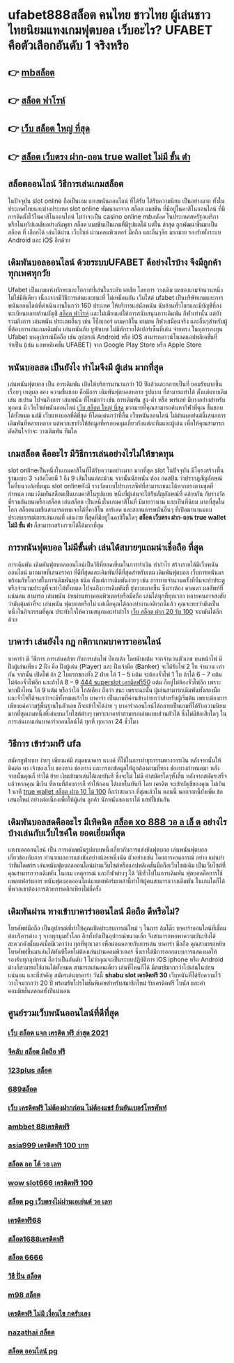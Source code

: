 # ufabet888สล็อต คนไทย ชาวไทย ผู้เล่นชาวไทยนิยมแทงเกมฟุตบอล เว็บอะไร? UFABET คือตัวเลือกอันดับ 1 จริงหรือ

## 👉 [mbสล็อต](https://mabet.net/pg-slot-credit-free/)
## 👉 [สล็อต ฟาโรห์](https://mabet.net/credit-free-new/)
## 👉 [เว็บ สล็อต ใหญ่ ที่สุด](https://mabet.net/credit-free-50/)
## 👉 [สล็อต เว็บตรง ฝาก-ถอน true wallet ไม่มี ขั้น ต่ํา](https://mabet.net/credit-free-100/)

## สล็อตออนไลน์ วิธีการเล่นเกมสล็อต

ในปัจจุบัน  slot online ถือเป็นเกม แทงพนันออนไลน์ ที่ได้รับ  ได้รับความนิยม เป็นอย่างมาก ทั้งในประเทศไทยและต่างประเทศ slot online พัฒนามาจาก สล็อต  แมชชีน ที่มีอยู่ในคาสิโนออนไลน์   ที่มีการติดตั้งไว้ในคาสิโนออนไลน์   ไม่ว่าจะเป็น casino online  *mbสล็อต*  ในประเทศสหรัฐอเมริกา หรือในทวีปเอเชียอย่างกัมพูชา สล็อต  แมชชีนเป็นเกมที่มีรูปผลไม้ แต่ใน ล่าสุด ถูกพัฒนาขึ้นมาเป็น  สล็อต ที่ เลือกได้ เล่นได้ผ่าน เว็บไซต์  ผ่านคอมพิวเตอร์  มือถือ และอื่นๆอีก มากมาย  รองรับทั้งระบบ Android และ iOS อีกด้วย

##  เดิมพันบอลออนไลน์ ด้วยระบบUFABET ดีอย่างไรบ้าง จึงมีลูกค้าทุกเพศทุกวัย

Ufabet เป็นเกมแห่งทักษะและโอกาสที่เล่นในระดับ เอเชีย โดยการ วางเดิม ผลของเกมจำนวนหนึ่ง ไม่ใช่มิติเดียว เนื่องจากมีวิธีการเล่นและชนะที่ ไม่เหมือนกัน  เว็บไซต์ ufabet เป็นบริษัทเกมและการ พนันออนไลน์ที่ดำเนินงานในกว่า 160 ประเทศ ให้บริการแก่นักพนัน นับล้านทั่วโลกและมีบัญชีที่ลงทะเบียนหลายล้านบัญชี [สล็อต ฟาโรห์](https://mabet.net/credit-free-50/) และไม่เพียงแต่ให้การสนับสนุนการเดิมพัน กีฬาเท่านั้น แต่ยังรวมถึงการ เล่นพนัน ประเภทอื่นๆ เช่น โป๊กเกอร์ เกมคาสิโน เกมสด กีฬาเสมือนจริง และอื่นๆสำหรับผู้ที่ต้องการเล่นเกมเดิมพัน เล่นพนันกับ ยูฟ่าเบท ไม่มีหักรายได้เปอร์เซ็นที่เล่น  จ่ายตรง ในทุการลงทุน Ufabet  บนอุปกรณ์มือถือ เช่น อุปกรณ์ Android หรือ iOS สามารถดาวน์โหลดแอปพลิเคชั่นที่จำเป็น (เช่น แอพพลิเคชั่น UFABET) จาก Google Play Store หรือ Apple Store 


##  พนันบอลสด  เป็นยังไง  ทำไมจึงมี ผู้เล่น  มากที่สุด 

 เล่นพนันฟุตบอล เป็น การเดิมพัน  เปิดให้บริการมานานกว่า 10 ปีแล้วและกลายเป็นที่ ยอมรับมากขึ้นเรื่อยๆ เหตุผล ของ ความชื่นชอบ คือมีการ เดิมพันฟุตบอลหลาย รูปแบบ ที่สามารถทำได้ ตั้งแต่แบบเดิม  เช่น สเปรด ไปจนถึงการ เล่นพนัน ที่ใหม่กว่า เช่น การเดิมพัน สูง-ต่ำ หรือ พาร์เลย์  มีบางอย่างสำหรับทุกคน มี เว็บไซต์พนันออนไลน์ [เว็บ สล็อต ใหญ่ ที่สุด](https://mabet.net/credit-free-100/) มากมายที่คุณสามารถค้นหากีฬาที่คุณ ชื่นชอบ ได้ทั้งหมด แต่มี เว็บแทงบอลที่ดีที่สุด ที่โดดเด่นกว่าที่อื่น เว็บพนันออนไลน์ ไม่ผ่านเอเย่นต์นี้เสนอการเดิมพันที่หลากหลาย แต่พวกเขายังให้ข้อมูลที่ครอบคลุมเกี่ยวกับแต่ละทีมและผู้เล่น เพื่อให้คุณสามารถตัดสินใจว่าจะ วางเดิมพัน ทีมใด

##  เกมสล็อต คืออะไร มีวิธีการเล่นอย่างไรไม่ให้ขาดทุน

 slot onlineเป็นหนึ่งในเกมคาสิโนที่ได้รับความอย่างมาก มากที่สุด  slot ในปัจจุบัน มีโครงสร้างพื้นฐานแบบ 3 วงล้อโดยมี 1 ถึง 9 เส้นในแต่ละม้วน จากนั้นนักพนัน ต้อง กดสปิน ว่าปรากฏสัญลักษณ์ใดที่บนวงล้อที่หมุน  slot onlineยังมี รางวัลแบบโปรเกรสซีฟที่สามารถชนะได้หากตรงตามชุดที่กำหนด เกม เดิมพันสล็อตเป็นเกมคาสิโนรูปแบบ หนึ่งที่ผู้เล่นจะได้รับสัญลักษณ์ที่ คล้ายกัน กับรางวัลที่รวมกันบนเครื่องสล็อต เล่นสล็อต เป็นหนึ่งในเกมคาสิโนที่ มีมายาวนาน และเป็นที่นิยม มากที่สุดในโลก สล็อตแมชชีนสามารถพบเจอได้ที่คาสิโน อาร์เคด และสถานการพนันอื่นๆ ที่เปิดมานานมอบประสบการณ์การเล่นเกมที่ เล่นง่าย ที่สุดที่มีอยู่ในคาสิโนใดๆ **สล็อต เว็บตรง ฝาก-ถอน true wallet ไม่มี ขั้น ต่ํา** ก็สามารถสร้างรายได้ได้มากที่สุด 

##  การพนันฟุตบอล ไม่มีขั้นต่ำ  เล่นได้สบายๆแถมน่าเชื่อถือ ที่สุด

การเดิมพัน  เดิมพันฟุตบอลออนไลน์เป็นวิธีที่ยอดเยี่ยมในการทำเงิน ทำกำไร สร้างรายได้มีเว็บพนันออนไลน์ มากมายที่เสนอราคา ที่ดีที่สุดและเดิมพันที่ดีที่สุดสำหรับเกม เดิมพันฟุตบอล เว็บการพนันมาพร้อมกับโอกาสในการเดิมพันทุก ชนิด ตั้งแต่การเดิมพันง่ายๆ เช่น  การทายจำนวนครั้งที่ทีมจะทำประตูหรือจำนวนประตูที่จะทำได้ทั้งหมด ไปจนถึงการเดิมพันที่ ยุ่งยากมากขึ้น ซึ่งเราต้อง คาดเดา ผลลัพท์ที่แน่นอน สามารถ เล่นพนัน ง่ายผ่านทางคอมพิวเตอร์หรือมือถือ เล่นได้ทุกที่ทุกเวลา หลายคนอาจสงสัยว่ามันคุ้มค่าที่จะ เล่นพนัน ฟุตบอลหรือไม่ แต่เมื่อคุณได้ลองทำงานอดิเรกนี้แล้ว คุณจะพบว่ามันเป็นหนึ่งในกิจกรรมที่คุณ ประทับใจให้ความสนุกและทำกำไร [เว็บ สล็อต ฝาก 20 รับ 100](https://member.mabet.net/?action=login) จากมันได้อีกด้วย

## บาคาร่า เล่นยังไง กฎ กติกาเกมบาคาราออนไลน์

บาคาร่า มี  วิธีการ  การเล่นคล้าย กับการเล่นไพ่ ป๊อกเด้ง โดยนับแต้ม จากจำนวนตัวเลข บนหน้าไพ่ มีฝั่งผู้เล่นเพียง 2 ฝั่ง คือ ฝั่งผู้เล่น (Player)  และ ฝั่งเจ้ามือ (Banker) จะได้รับไพ่ 2 ใบ จำนวน เท่ากัน จากนั้น เปิดไพ่ ถ้า 2 ใบแรกของทั้ง 2 ฝ่าย ได้ 1 – 5 แต้ม จะต้องจั่วไพ่ 1 ใบ ถ้าได้ 6 – 7 แต้ม ไม่ต้องจั่วไพ่อีก  และถ้าได้ 8 – 9 [444 superslot เครดิตฟรี50](https://member.mabet.net/?action=login) แต้ม ก็อยู่ไม่ต้องจั่วไพ่อีก เพราะหากฝั่งไหน ได้ 9 แต้ม หรือว่าได้ ใกล้เคียง ถือว่า ชนะ เพราะฉะนั้น ผู้เล่นสามารถเดิมพันทั้งสองมือและจั่วไพ่ได้จนกว่าจะมีทั้งหมดเก้าใบ บาคาร่า  เป็นเกมที่ค่อนข้างง่ายกว่าสำหรับผู้เริ่มต้น เพราะต้องการเพียงแค่ความรู้พื้นฐานในตัวเลข ก็จะเข้าใจได้ง่าย ๆ บาคาร่าออนไลน์ได้กลายเป็นเกมที่ได้รับความนิยมมากที่สุดเกมหนึ่งที่เล่นบนเว็บไซต์ต่างๆ เพราะบาคาร่าสามารถเล่นแบบส่วนตัวได้ ซึ่งไม่มีข้อเสียใดๆ ในการเล่นเกมเล่นบาคาร่าออนไลน์ได้ ทุกที่ ทุกเวลา 24 ชั่วโมง

## วิธีการ เข้าร่วมฟรี   ufa

สมัครยูฟ่าเบท ง่ายๆ  เพียงแค่มี  สมุดธนาคาร  แบงค์ ที่ใช้ในการทำธุรกรรมทางการเงิน หลังจากนั้นให้ติดต่อ หา เจ้าของเว็บ ของทาง  ช่องทาง และกรอกข้อมูลให้ถูกต้องตามที่ทาง ช่องทางกำหนดมา หลังจากนั้นคุณก็ ทำได้  ย้าย เงินเข้ามาเล่นได้เลยทันที ซึ่งจะไม่ ไม่มี ค่าสมัครใดๆทั้งสิ้น หลังจากสมัครเสร็จแล้วหากคุณ มีเงิน ที่ตามที่ต้องการก็  ทำให้ถอน ได้เลยในทันที โดย เครดิต จะเข้าบัญชีของคุณ  ไม่เกิน  1 นาที [true wallet สล็อต ฝาก 10 ได้ 100](https://mabet.net/20-free-100/) ถือว่าสะดวก ที่สุดแล้วใน ตอนนี้  นอกจากนี้ยังเพิ่ม ข้อเสนอใหม่ อย่างต่อเนื่องเพื่อให้ผู้เล่น ลูกค้า นักพนันของเราได้ แฮปปี้เช่นกัน

##  เดิมพันบอลสดคืออะไร มีเทิคนิค [สล็อต xo 888 วอ ล เล็ ต](https://mabet.net/register/)  อย่างไรบ้างเล่นกับเว็บไซค์ใด ยอดเยี่ยมที่สุด 

 แทงบอลออนไลน์ เป็น การเล่นพนันรูปแบบหนึ่งเกี่ยวกับการแข่งขันฟุตบอล เล่นพนันฟุตบอล เกี่ยวข้องกับการ ทำนายผลการแข่งขันอย่างน้อยหนึ่งนัด ตัวอย่างเช่น โดยการคาดการณ์ อย่าง แม่นยำว่าทีมใดwin  เล่นพนันฟุตบอลออนไลน์ผ่านเว็บไซต์หรือแอปพลิเคชั่นมือถือเว็บไซต์เดิม เป็นเว็บไซต์ที่คุณสามารถวางเดิมพัน ในเกม เหตุการณ์ และกีฬาต่างๆ ได้ วิธีทั่วไปในการเดิมพัน ฟุตบอลคือการใช้แพลตฟอร์มการ พนันฟุตบอลออนไลน์แพลตฟอร์มเหล่านี้ทำให้ผู้คนสามารถวางเดิมพัน ในเกมใดก็ได้ที่พวกเขาต้องการด้วยการคลิกเพียงไม่กี่ครั้ง 

## เดิมพันผ่าน ทางเข้าบาคาร่าออนไลน์ มือถือ  ดีหรือไม่?

 โทรศัพท์มือถือ  เป็นอุปกรณ์ที่ทำให้คุณเปิดประสบการณ์ใหม่ ๆ ในการ  ล้มโต๊ะ บาคาร่าออนไลน์ที่เชื่อมต่อบริการต่าง ๆ จากทุกมุมทั่วโลก อีกทั้งยังเป็นอุปกรณ์ขนาดเล็ก จึงสามารถพกพาความบันเทิงได้สะดวกดังนั้นแค่เมื่อมีเวลาว่าง  ทุกที่ทุกเวลา เพื่อผ่อนคลายกับการเล่น บาคาร่า มือถือ คุณสามารถหยิบโทรศัพท์ขึ้นมาเล่นได้ทันทีโดยไม่ต้องเล่นผ่านคอมพิวเตอร์ ซึ่งเราได้มีการออกแบบการแสดงผลให้รองรับทุกอุปกรณ์ ถือว่าเป็นอันดับ 1 ไม่ว่าคุณจะเป็นระบบปฏิบัติการ iOS iphone หรือ Android ต่างก็สามารถใช้งานได้ทั้งหมด สามารถเล่นคนเดียว เล่นที่ไหนก็ได้ มีสมาธิมากกว่าไปเล่นในบ่อนแน่นอน และที่สำคัญ สมัครเล่นบาคาร่า วันนี้ **shabu slot เครดิตฟรี 30** เว็บพนันที่ได้รับความไว้วางใจมากกว่า 20 ปี พร้อมรับโปรโมชั่นพิเศษสำหรับสมาชิกใหม่ รับเครดิตฟรี โบนัส และค่าคอมมิชชั่นตลอดทั้งปีแน่นอน


## ศูนย์รวมเว็บพนันออนไลน์ที่ดีที่สุด

### [เว็บ สล็อต แจก เครดิต ฟรี ล่าสุด 2021](https://atom.io/themes/MABET.net%20สล็อตเว็บตรง%20สล็อต89%20008%20สล็อต%20สล็อตอตกหนัก%2020รับ100)
### [จีคลับ สล็อต มือถือ ฟรี](https://atom.io/themes/MABET.net%20สล็อตเว็บตรง%20ข้อดี%20สมัคร%20ufabet%20008%20สล็อต%20สล็อตอตกหนัก%2020รับ100)
### [123plus สล็อต](https://atom.io/themes/MABET.net%20สล็อตเว็บตรง%20dclub77%20เครดิตฟรี%20008%20สล็อต%20สล็อตอตกหนัก%2020รับ100)
### [689สล็อต](https://atom.io/themes/MABET.net%20สล็อตเว็บตรง%20dubai%201688%20สล็อต%20008%20สล็อต%20สล็อตอตกหนัก%2020รับ100)
### [เว็บ เครดิตฟรี ไม่ต้องฝากก่อน ไม่ต้องแชร์ ยืนยันเบอร์โทรศัพท์](https://atom.io/themes/MABET.net%20สล็อตเว็บตรง%20เครดิตฟรี%2020บาท%20008%20สล็อต%20สล็อตอตกหนัก%2020รับ100)
### [ambbet 88เครดิตฟรี](https://atom.io/themes/MABET.net%20สล็อตเว็บตรง%20สล็อต%20world1688%20008%20สล็อต%20สล็อตอตกหนัก%2020รับ100)
### [asia999 เครดิตฟรี 100 บาท](https://atom.io/themes/MABET.net%20สล็อตเว็บตรง%20superslotเครดิตฟรี%20008%20สล็อต%20สล็อตอตกหนัก%2020รับ100)
### [สล็อต ออ โต้ วอ เลท](https://atom.io/themes/MABET.net%20สล็อตเว็บตรง%20เครดิตฟรี%2030%20008%20สล็อต%20สล็อตอตกหนัก%2020รับ100)
### [wow slot666 เครดิตฟรี 100](https://atom.io/themes/MABET.net%20สล็อตเว็บตรง%20ทางเข้า%20สล็อต%20789%20008%20สล็อต%20สล็อตอตกหนัก%2020รับ100)
### [สล็อต pg เว็บตรงไม่ผ่านเอเย่นต์ วอ เลท](https://atom.io/themes/MABET.net%20สล็อตเว็บตรง%20เครดิตฟรี%20กดรับเอง%202564%20008%20สล็อต%20สล็อตอตกหนัก%2020รับ100)
### [เครดิตฟรี68](https://atom.io/themes/MABET.net%20สล็อตเว็บตรง%20เว็บ%20สล็อต%20168%20008%20สล็อต%20สล็อตอตกหนัก%2020รับ100)
### [สล็อต1688เครดิตฟรี](https://atom.io/themes/MABET.net%20สล็อตเว็บตรง%20เว็บ%20superslot%20เครดิตฟรี%2050%20ยืนยัน%20otp%20ถอนได้%20300%20ล่าสุด%20008%20สล็อต%20สล็อตอตกหนัก%2020รับ100)
### [สล็อต 6666](https://atom.io/themes/MABET.net%20สล็อตเว็บตรง%20m98%20เครดิตฟรี%2068%20008%20สล็อต%20สล็อตอตกหนัก%2020รับ100)
### [วิธี ปั่น สล็อต](https://atom.io/themes/MABET.net%20สล็อตเว็บตรง%20get77%20สล็อต%20008%20สล็อต%20สล็อตอตกหนัก%2020รับ100)
### [m98 สล็อต](https://atom.io/themes/MABET.net%20สล็อตเว็บตรง%20สล็อต7x%20008%20สล็อต%20สล็อตอตกหนัก%2020รับ100)
### [เครดิตฟรี ไม่มี เงื่อนไข กดรับเอง](https://atom.io/themes/MABET.net%20สล็อตเว็บตรง%20เว็บ%20สล็อต%20ยอด%20นิยม%20อันดับ%201%20008%20สล็อต%20สล็อตอตกหนัก%2020รับ100)
### [nazathai สล็อต](https://atom.io/themes/MABET.net%20สล็อตเว็บตรง%20สล็อต%20ยืนยันเบอร์โทร%20รับเครดิตฟรี%20008%20สล็อต%20สล็อตอตกหนัก%2020รับ100)
### [สล็อต ออนไลน์ pg](https://atom.io/themes/MABET.net%20สล็อตเว็บตรง%20เครดิตฟรี%2020บาท%20008%20สล็อต%20สล็อตอตกหนัก%2020รับ100)